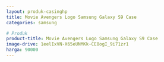 ```yaml
---
layout: produk-casinghp
title: Movie Avengers Logo Samsung Galaxy S9 Case
categories: samsung

# Produk
product-title: Movie Avengers Logo Samsung Galaxy S9 Case
image-drive: 1eelIxVN-X65eUNMKk-CE8ogI_9i71zr1
harga: 90000
---
```

